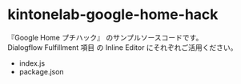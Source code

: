# kintonelab-google-home-hack
『Google Home プチハック』 のサンプルソースコードです。     
Dialogflow Fulfillment 項目 の Inline Editor にそれぞれご活用ください。
- index.js
- package.json
